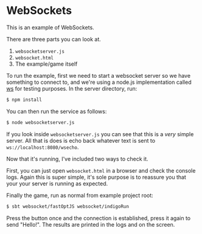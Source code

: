 # WebSockets

This is an example of WebSockets.

There are three parts you can look at.

1. `websocketserver.js`
2. `websocket.html`
3. The example/game itself

To run the example, first we need to start a websocket server so we have something to connect to, and we're using a node.js implementation called [ws](https://github.com/websockets/ws) for testing purposes. In the server directory, run:

```sh
$ npm install
```

You can then run the service as follows:

```sh
$ node websocketserver.js
```

If you look inside `websocketserver.js` you can see that this is a _very_ simple server. All that is does is echo back whatever text is sent to `ws://localhost:8080/wsecho`.

Now that it's running, I've included two ways to check it.

First, you can just open `websocket.html` in a browser and check the console logs. Again this is super simple, it's sole purpose is to reassure you that your your server is running as expected.

Finally the game, run as normal from example project root:

```sh
$ sbt websocket/fastOptJS websocket/indigoRun
```

Press the button once and the connection is established, press it again to send "Hello!". The results are printed in the logs and on the screen.
